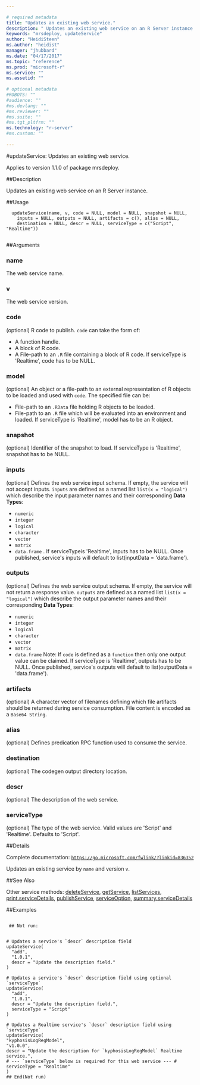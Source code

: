 ```yaml
--- 
 
# required metadata 
title: "Updates an existing web service." 
description: " Updates an existing web service on an R Server instance. " 
keywords: "mrsdeploy, updateService" 
author: "HeidiSteen"
ms.author: "heidist" 
manager: "jhubbard" 
ms.date: "04/17/2017" 
ms.topic: "reference" 
ms.prod: "microsoft-r" 
ms.service: "" 
ms.assetid: "" 
 
# optional metadata 
#ROBOTS: "" 
#audience: "" 
#ms.devlang: "" 
#ms.reviewer: "" 
#ms.suite: "" 
#ms.tgt_pltfrm: "" 
ms.technology: "r-server" 
#ms.custom: "" 
 
--- 
```

 
 
 
 
 #updateService: Updates an existing web service.

 Applies to version 1.1.0 of package mrsdeploy.
 
 ##Description
 
Updates an existing web service on an R Server instance.
 
 
 ##Usage

```   
  updateService(name, v, code = NULL, model = NULL, snapshot = NULL,
    inputs = NULL, outputs = NULL, artifacts = c(), alias = NULL,
    destination = NULL, descr = NULL, serviceType = c("Script", "Realtime"))
 
```
 
 ##Arguments

   
  
 ### name
 The web service name. 
  
  
  
 ### v
 The web service version. 
  
  
  
 ### code
 (optional) R code to publish. `code` can take the form of:  
*   A function handle. 
*   A block of R code. 
*   A File-path to an `.R` file containing a block of R code. 
 If serviceType is 'Realtime', code has to be NULL. 
  
  
  
 ### model
 (optional) An object or a file-path to an external  representation of R objects to be loaded and used with `code`.  The specified file can be: 
*   File-path to an `.RData` file holding R objects to be loaded. 
*   File-path to an `.R` file which will be evaluated into an environment and loaded. 
 If serviceType is 'Realtime', model has to be an R object. 
  
  
  
 ### snapshot
 (optional) Identifier of the snapshot to load. If serviceType is 'Realtime', snapshot has to be NULL. 
  
  
  
 ### inputs
 (optional) Defines the web service input schema. If empty, the service will not accept inputs. `inputs` are defined as a named list  `list(x = "logical")` which describe the input parameter  names and their corresponding **Data Types**:  
*   `numeric` 
*   `integer` 
*   `logical` 
*   `character` 
*   `vector` 
*   `matrix` 
*   `data.frame` 
 . If serviceTypeis 'Realtime', inputs has to be NULL. Once published, service's inputs will default to  list(inputData = 'data.frame'). 
  
  
  
 ### outputs
 (optional) Defines the web service output schema. If empty, the service will not return a response value. `outputs` are defined as a  named list `list(x = "logical")` which describe the output parameter  names and their corresponding **Data Types**:  
*   `numeric` 
*   `integer` 
*   `logical` 
*   `character` 
*   `vector` 
*   `matrix` 
*   `data.frame` 
 Note: If `code` is defined as a `function` then only one output value can be claimed. If serviceType is 'Realtime', outputs has to be NULL. Once published, service's outputs will default to  list(outputData = 'data.frame'). 
  
  
  
 ### artifacts
 (optional) A character vector of filenames defining which file artifacts should be returned during service consumption. File content is encoded as a `Base64 String`. 
  
  
  
 ### alias
 (optional) Defines predication RPC function used to consume the service. 
  
  
  
 ### destination
 (optional) The codegen output directory location. 
  
  
  
 ### descr
 (optional) The description of the web service. 
  
  
  
 ### serviceType
 (optional) The type of the web service. Valid values are  'Script' and 'Realtime'. Defaults to 'Script'. 
  
 
 
 ##Details
 
Complete documentation: [`https://go.microsoft.com/fwlink/?linkid=836352`](https://go.microsoft.com/fwlink/?linkid=836352)



Updates an existing service by `name` and version `v`.
 
 
 ##See Also
 
Other service methods: [deleteService](deleteservice.md),
[getService](getservice.md), [listServices](listservices.md),
[print.serviceDetails](print-servicedetails.md),
[publishService](publishservice.md),
[serviceOption](serviceoption.md),
[summary.serviceDetails](summary-servicedetails.md)
   
 ##Examples

 ```
   
  ## Not run:
 

# Updates a service's `descr` description field
updateService(
   "add",
   "1.0.1",
   descr = "Update the description field."
)

# Updates a service's `descr` description field using optional `serviceType`
updateService(
   "add",
   "1.0.1",
   descr = "Update the description field.",
   serviceType = "Script"
)

# Updates a Realtime service's `descr` description field using `serviceType`
updateService(
 "kyphosisLogRegModel",
 "v1.0.0",
 descr = "Update the description for `kyphosisLogRegModel` Realtime service.",
 # --- `serviceType` below is required for this web service --- #
 serviceType = "Realtime"
)
 ## End(Not run) 
    
 
```
 
 
